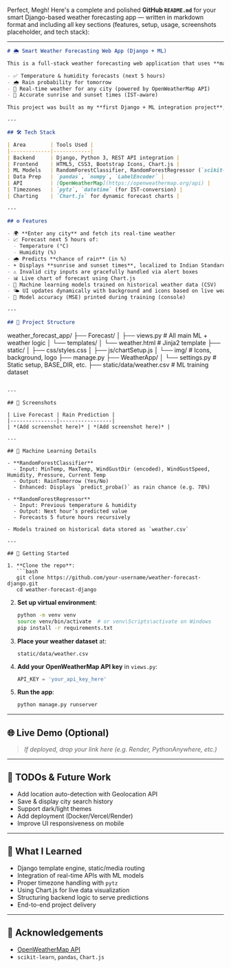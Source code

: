Perfect, Megh! Here's a complete and polished **GitHub `README.md`** for your smart Django-based weather forecasting app — written in markdown format and including all key sections (features, setup, usage, screenshots placeholder, and tech stack):

---

```markdown
# 🌦️ Smart Weather Forecasting Web App (Django + ML)

This is a full-stack weather forecasting web application that uses **machine learning models** to predict:

- ✅ Temperature & humidity forecasts (next 5 hours)
- 🌧️ Rain probability for tomorrow
- 📍 Real-time weather for any city (powered by OpenWeatherMap API)
- 🌅 Accurate sunrise and sunset times (IST-aware)

This project was built as my **first Django + ML integration project**, combining frontend interactivity with backend intelligence and data-driven prediction.

---

## 🛠️ Tech Stack

| Area        | Tools Used |
|-------------|------------|
| Backend     | Django, Python 3, REST API integration |
| Frontend    | HTML5, CSS3, Bootstrap Icons, Chart.js |
| ML Models   | RandomForestClassifier, RandomForestRegressor (`scikit-learn`) |
| Data Prep   | `pandas`, `numpy`, `LabelEncoder` |
| API         | [OpenWeatherMap](https://openweathermap.org/api) |
| Timezones   | `pytz`, `datetime` (for IST-conversion) |
| Charting    | `Chart.js` for dynamic forecast charts |

---

## ⚙️ Features

- 🌍 **Enter any city** and fetch its real-time weather
- 📈 Forecast next 5 hours of:
  - Temperature (°C)
  - Humidity (%)
- 🌧️ Predicts **chance of rain** (in %)
- ☀️ Displays **sunrise and sunset times**, localized to Indian Standard Time (IST)
- ⚠️ Invalid city inputs are gracefully handled via alert boxes
- 📊 Live chart of forecast using Chart.js
- 🧠 Machine learning models trained on historical weather data (CSV)
- 🌤️ UI updates dynamically with background and icons based on live weather
- 🧪 Model accuracy (MSE) printed during training (console)

---

## 📂 Project Structure

```

weather\_forecast\_app/
├── Forecast/
│   ├── views.py               # All main ML + weather logic
│   └── templates/
│       └── weather.html       # Jinja2 template
├── static/
│   ├── css/styles.css
│   ├── js/chartSetup.js
│   └── img/                   # Icons, background, logo
├── manage.py
├── WeatherApp/
│   └── settings.py            # Static setup, BASE\_DIR, etc.
├── static/data/weather.csv    # ML training dataset

````

---

## 📸 Screenshots

| Live Forecast | Rain Prediction |
|---------------|-----------------|
| *(Add screenshot here)* | *(Add screenshot here)* |

---

## 🧠 Machine Learning Details

- **RandomForestClassifier**
  - Input: MinTemp, MaxTemp, WindGustDir (encoded), WindGustSpeed, Humidity, Pressure, Current Temp
  - Output: RainTomorrow (Yes/No)
  - Enhanced: Displays `predict_proba()` as rain chance (e.g. 78%)

- **RandomForestRegressor**
  - Input: Previous temperature & humidity
  - Output: Next hour’s predicted value
  - Forecasts 5 future hours recursively

- Models trained on historical data stored as `weather.csv`

---

## 🚀 Getting Started

1. **Clone the repo**:
   ```bash
   git clone https://github.com/your-username/weather-forecast-django.git
   cd weather-forecast-django
````

2. **Set up virtual environment**:

   ```bash
   python -m venv venv
   source venv/bin/activate  # or venv\Scripts\activate on Windows
   pip install -r requirements.txt
   ```

3. **Place your weather dataset** at:

   ```
   static/data/weather.csv
   ```

4. **Add your OpenWeatherMap API key** in `views.py`:

   ```python
   API_KEY = 'your_api_key_here'
   ```

5. **Run the app**:

   ```bash
   python manage.py runserver
   ```

---

## 🌐 Live Demo (Optional)

> *If deployed, drop your link here (e.g. Render, PythonAnywhere, etc.)*

---

## 📌 TODOs & Future Work

* Add location auto-detection with Geolocation API
* Save & display city search history
* Support dark/light themes
* Add deployment (Docker/Vercel/Render)
* Improve UI responsiveness on mobile

---

## 🧠 What I Learned

* Django template engine, static/media routing
* Integration of real-time APIs with ML models
* Proper timezone handling with `pytz`
* Using Chart.js for live data visualization
* Structuring backend logic to serve predictions
* End-to-end project delivery

---

## 🙌 Acknowledgements

* [OpenWeatherMap API](https://openweathermap.org/api)
* `scikit-learn`, `pandas`, `Chart.js`

